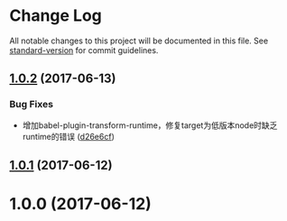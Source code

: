 # Change Log

All notable changes to this project will be documented in this file. See [standard-version](https://github.com/conventional-changelog/standard-version) for commit guidelines.

<a name="1.0.2"></a>
## [1.0.2](https://github.com/packingjs/packing-template-util/compare/v1.0.1...v1.0.2) (2017-06-13)


### Bug Fixes

* 增加babel-plugin-transform-runtime，修复target为低版本node时缺乏runtime的错误 ([d26e6cf](https://github.com/packingjs/packing-template-util/commit/d26e6cf))



<a name="1.0.1"></a>
## [1.0.1](https://github.com/packingjs/packing-template-util/compare/v1.0.0...v1.0.1) (2017-06-12)



<a name="1.0.0"></a>
# 1.0.0 (2017-06-12)
